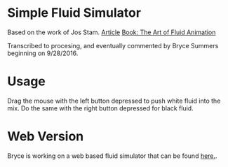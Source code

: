 # Simple Fluid Simulator
Based on the work of Jos Stam.
[Article](http://www.intpowertechcorp.com/GDC03.pdf)
[Book: The Art of Fluid Animation](https://www.crcpress.com/The-Art-of-Fluid-Animation/Stam/p/book/9781498700207)
 
 Transcribed to procesing, and eventually commented by Bryce Summers beginning on 9/28/2016.
 
# Usage
Drag the mouse with the left button depressed to push white fluid into the mix.
Do the same with the right button depressed for black fluid.
 
# Web Version
Bryce is working on a web based fluid simulator that can be found [here.](https://github.com/Bryce-Summers/SVE_Fluids).